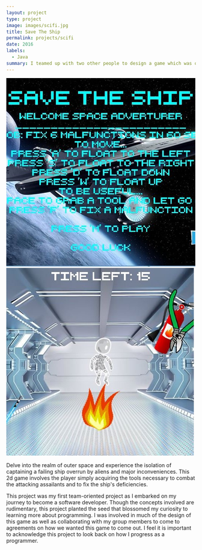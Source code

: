 ```yaml
---
layout: project
type: project
image: images/scifi.jpg
title: Save The Ship
permalink: projects/scifi
date: 2016
labels:
  - Java
summary: I teamed up with two other people to design a game which was one of my first ever projects.
---
```


<div class="ui small rounded images">
  <img class="ui image" src="../images/savetheship.JPG">
  <img class="ui image" src="../images/savetheship2.JPG">
</div>

Delve into the realm of outer space and experience the isolation of captaining a failing ship overrun by aliens and major inconveniences. This 2d game involves the player simply acquiring the tools necessary to combat the attacking assailants and to fix the ship's deficiencies.

This project was my first team-oriented project as I embarked on my journey to become a software developer. Though the concepts involved are rudimentary, this project planted the seed that blossomed my curiosity to learning more about programming. I was involved in much of the design of this game as well as collaborating with my group members to come to agreements on how we wanted this game to come out. I feel it is important to acknowledge this project to look back on how I progress as a programmer.




